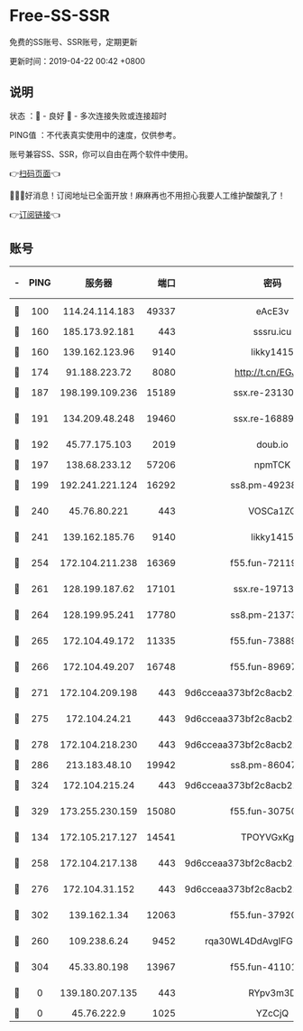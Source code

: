 # Free-SS-SSR

免费的SS账号、SSR账号，定期更新

更新时间：2019-04-22 00:42 +0800

## 说明

状态     ：🙂 - 良好 🙁 - 多次连接失败或连接超时

PING值   ：不代表真实使用中的速度，仅供参考。

账号兼容SS、SSR，你可以自由在两个软件中使用。

👉[扫码页面](https://liesauer.github.io/Free-SS-SSR/)👈

🎉🎉🎉好消息！订阅地址已全面开放！麻麻再也不用担心我要人工维护酸酸乳了！

👉[订阅链接](https://www.liesauer.net/yogurt/subscribe?ACCESS_TOKEN=DAYxR3mMaZAsaqUb)👈

## 账号

|-|PING|服务器|端口|密码|加密方式|区域|
|:----:|:----:|:-----:|-----:|:----:|:----:|:----:|
|🙂|100|114.24.114.183|49337|eAcE3v|chacha20-ietf|TW|
|🙂|160|185.173.92.181|443|sssru.icu|rc4-md5|RU|
|🙂|160|139.162.123.96|9140|likky1415|aes-256-cfb|JP|
|🙂|174|91.188.223.72|8080|http://t.cn/EGJIyrl|rc4-md5|RU|
|🙂|187|198.199.109.236|15189|ssx.re-23130260|aes-256-cfb|US|
|🙂|191|134.209.48.248|19460|ssx.re-16889161|aes-256-cfb|US|
|🙂|192|45.77.175.103|2019|doub.io|aes-128-ctr|SG|
|🙂|197|138.68.233.12|57206|npmTCK|rc4-md5|US|
|🙂|199|192.241.221.124|16292|ss8.pm-49238822|aes-256-cfb|US|
|🙂|240|45.76.80.221|443|VOSCa1ZG|aes-256-cfb|DE|
|🙂|241|139.162.185.76|9140|likky1415|aes-256-cfb|DE|
|🙂|254|172.104.211.238|16369|f55.fun-72119461|aes-256-cfb|US|
|🙂|261|128.199.187.62|17101|ssx.re-19713443|aes-256-cfb|SG|
|🙂|264|128.199.95.241|17780|ss8.pm-21373511|aes-256-cfb|SG|
|🙂|265|172.104.49.172|11335|f55.fun-73889374|aes-256-cfb|SG|
|🙂|266|172.104.49.207|16748|f55.fun-89697299|aes-256-cfb|SG|
|🙂|271|172.104.209.198|443|9d6cceaa373bf2c8acb22e60b6a58be6|aes-256-cfb|US|
|🙂|275|172.104.24.21|443|9d6cceaa373bf2c8acb22e60b6a58be6|aes-256-cfb|US|
|🙂|278|172.104.218.230|443|9d6cceaa373bf2c8acb22e60b6a58be6|aes-256-cfb|US|
|🙂|286|213.183.48.10|19942|ss8.pm-86047408|rc4-md5|RU|
|🙂|324|172.104.215.24|443|9d6cceaa373bf2c8acb22e60b6a58be6|aes-256-cfb|US|
|🙂|329|173.255.230.159|15080|f55.fun-30750551|aes-256-cfb|US|
|🙂|134|172.105.217.127|14541|TPOYVGxKglpi|aes-256-cfb|JP|
|🙂|258|172.104.217.138|443|9d6cceaa373bf2c8acb22e60b6a58be6|aes-256-cfb|US|
|🙂|276|172.104.31.152|443|9d6cceaa373bf2c8acb22e60b6a58be6|aes-256-cfb|US|
|🙂|302|139.162.1.34|12063|f55.fun-37920172|aes-256-cfb|SG|
|🙁|260|109.238.6.24|9452|rqa30WL4DdAvgIFG6Fs3znzTa|aes-256-cfb|FR|
|🙁|304|45.33.80.198|13967|f55.fun-41101289|aes-256-cfb|US|
|🙁|0|139.180.207.135|443|RYpv3m3D|aes-256-cfb|JP|
|🙁|0|45.76.222.9|1025|YZcCjQ|rc4-md5|JP|
